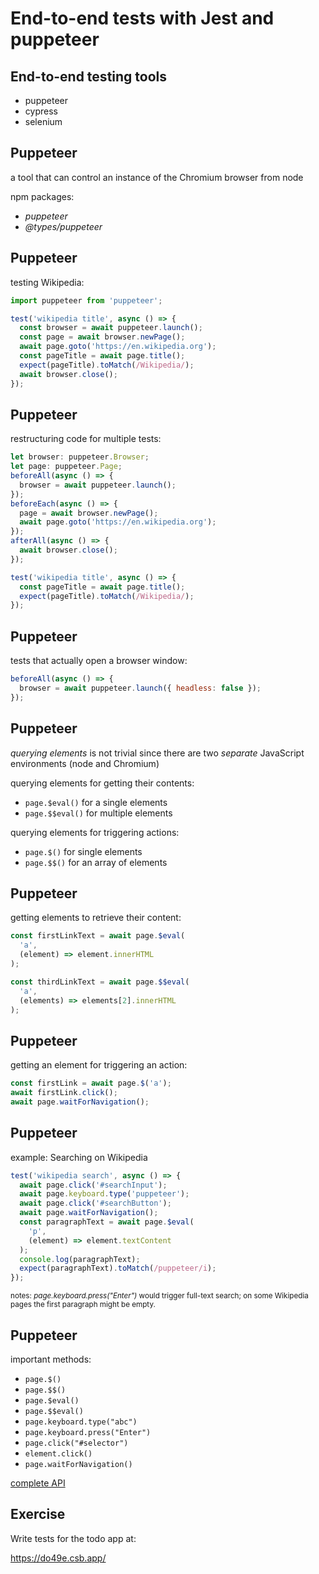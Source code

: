 # End-to-end tests with Jest and puppeteer

## End-to-end testing tools

- puppeteer
- cypress
- selenium

## Puppeteer

a tool that can control an instance of the Chromium browser from node

npm packages:

- _puppeteer_
- _@types/puppeteer_

## Puppeteer

testing Wikipedia:

```js
import puppeteer from 'puppeteer';

test('wikipedia title', async () => {
  const browser = await puppeteer.launch();
  const page = await browser.newPage();
  await page.goto('https://en.wikipedia.org');
  const pageTitle = await page.title();
  expect(pageTitle).toMatch(/Wikipedia/);
  await browser.close();
});
```

## Puppeteer

restructuring code for multiple tests:

```ts
let browser: puppeteer.Browser;
let page: puppeteer.Page;
beforeAll(async () => {
  browser = await puppeteer.launch();
});
beforeEach(async () => {
  page = await browser.newPage();
  await page.goto('https://en.wikipedia.org');
});
afterAll(async () => {
  await browser.close();
});

test('wikipedia title', async () => {
  const pageTitle = await page.title();
  expect(pageTitle).toMatch(/Wikipedia/);
});
```

## Puppeteer

tests that actually open a browser window:

```js
beforeAll(async () => {
  browser = await puppeteer.launch({ headless: false });
});
```

## Puppeteer

_querying elements_ is not trivial since there are two _separate_ JavaScript environments (node and Chromium)

querying elements for getting their contents:

- `page.$eval()` for a single elements
- `page.$$eval()` for multiple elements

querying elements for triggering actions:

- `page.$()` for single elements
- `page.$$()` for an array of elements

## Puppeteer

getting elements to retrieve their content:

```js
const firstLinkText = await page.$eval(
  'a',
  (element) => element.innerHTML
);

const thirdLinkText = await page.$$eval(
  'a',
  (elements) => elements[2].innerHTML
);
```

## Puppeteer

getting an element for triggering an action:

```js
const firstLink = await page.$('a');
await firstLink.click();
await page.waitForNavigation();
```

## Puppeteer

example: Searching on Wikipedia

```js
test('wikipedia search', async () => {
  await page.click('#searchInput');
  await page.keyboard.type('puppeteer');
  await page.click('#searchButton');
  await page.waitForNavigation();
  const paragraphText = await page.$eval(
    'p',
    (element) => element.textContent
  );
  console.log(paragraphText);
  expect(paragraphText).toMatch(/puppeteer/i);
});
```

<small>notes: <em>page.keyboard.press("Enter")</em> would trigger full-text search; on some Wikipedia pages the first paragraph might be empty.</small>

## Puppeteer

important methods:

- `page.$()`
- `page.$$()`
- `page.$eval()`
- `page.$$eval()`
- `page.keyboard.type("abc")`
- `page.keyboard.press("Enter")`
- `page.click("#selector")`
- `element.click()`
- `page.waitForNavigation()`

[complete API](https://github.com/puppeteer/puppeteer/blob/main/docs/api.md)

## Exercise

Write tests for the todo app at:

https://do49e.csb.app/
